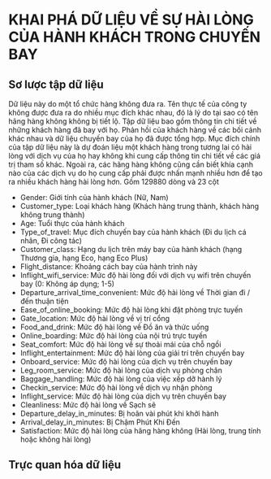 # KHAI PHÁ DỮ LIỆU VỀ SỰ HÀI LÒNG CỦA HÀNH KHÁCH TRONG CHUYẾN BAY
## Sơ lược tập dữ liệu
Dữ liệu này do một tổ chức hàng không đưa ra. Tên thực tế của công ty không được đưa ra do nhiều mục đích khác nhau, đó là lý do tại sao có tên hãng hàng không không bị tiết lộ.
Tập dữ liệu bao gồm thông tin chi tiết về những khách hàng đã bay với họ. Phản hồi của khách hàng về các bối cảnh khác nhau và dữ liệu chuyến bay của họ đã được tổng hợp.
Mục đích chính của tập dữ liệu này là dự đoán liệu một khách hàng trong tương lai có hài lòng với dịch vụ của họ hay không khi cung cấp thông tin chi tiết về các giá trị tham số khác.
Ngoài ra, các hãng hàng không cũng cần biết khía cạnh nào của các dịch vụ do họ cung cấp phải được nhấn mạnh nhiều hơn để tạo ra nhiều khách hàng hài lòng hơn.
Gồm 129880 dòng  và 23 cột
- Gender: Giới tính của hành khách (Nữ, Nam)
- Customer_type: Loại khách hàng (Khách hàng trung thành, khách hàng không trung thành)
- Age: Tuổi thực của hành khách
- Type_of_travel: Mục đích chuyến bay của hành khách (Đi du lịch cá nhân, Đi công tác)
- Customer_class: Hạng du lịch trên máy bay của hành khách (hạng Thương gia, hạng Eco, hạng Eco Plus)
- Flight_distance: Khoảng cách bay của hành trình này
- Inflight_wifi_service: Mức độ hài lòng đối với dịch vụ wifi trên chuyến bay (0: Không áp dụng; 1-5)
- Departure_arrival_time_convenient: Mức độ hài lòng về Thời gian đi / đến thuận tiện
- Ease_of_online_booking: Mức độ hài lòng khi đặt phòng trực tuyến
- Gate_location: Mức độ hài lòng về vị trí cổng
- Food_and_drink: Mức độ hài lòng về Đồ ăn và thức uống
- Online_boarding: Mức độ hài lòng của nội trú trực tuyến
- Seat_comfort: Mức độ hài lòng về sự thoải mái của chỗ ngồi
- Inflight_entertainment: Mức độ hài lòng của giải trí trên chuyến bay
- Onboard_service: Mức độ hài lòng của dịch vụ trên chuyến bay
- Leg_room_service: Mức độ hài lòng của dịch vụ phòng chân
- Baggage_handling: Mức độ hài lòng của việc xếp dỡ hành lý
- Checkin_service: Mức độ hài lòng về dịch vụ nhận phòng
- Inflight_service: Mức độ hài lòng của dịch vụ trên chuyến bay
- Cleanliness: Mức độ hài lòng về Sạch sẽ
- Departure_delay_in_minutes: Bị hoãn vài phút khi khởi hành
- Arrival_delay_in_minutes: Bị Chậm Phút Khi Đến
- Satisfaction: Mức độ hài lòng của hãng hàng không (Hài lòng, trung tính hoặc không hài lòng)

## Trực quan hóa dữ liệu

